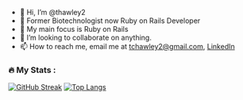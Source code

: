 - 👋 Hi, I’m @thawley2
- 👀 Former Biotechnologist now Ruby on Rails Developer 
- 🌱 My main focus is Ruby on Rails
- 💞️ I’m looking to collaborate on anything.
- 📫 How to reach me, email me at tchawley2@gmail.com, [LinkedIn](https://www.linkedin.com/in/thomas-hawley-901612123/)

<!---
thawley2/thawley2 is a ✨ special ✨ repository because its `README.md` (this file) appears on your GitHub profile.
You can click the Preview link to take a look at your changes.
--->
### :fire: My Stats :
[![GitHub Streak](http://github-readme-streak-stats.herokuapp.com?user=thawley2&theme=dark&background=000000)](https://git.io/streak-stats)
[![Top Langs](https://github-readme-stats.vercel.app/api/top-langs/?username=thawley2&layout=compact&theme=vision-friendly-dark)](https://github.com/anuraghazra/github-readme-stats)

<!-- ![Anurag's GitHub stats](https://github-readme-stats.vercel.app/api?username=thawley2&show_icons=true&theme=radical) -->
